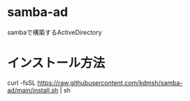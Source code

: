 # samba-ad
 sambaで構築するActiveDirectory

# インストール方法
curl -fsSL https://raw.githubusercontent.com/kdmsh/samba-ad/main/install.sh | sh

